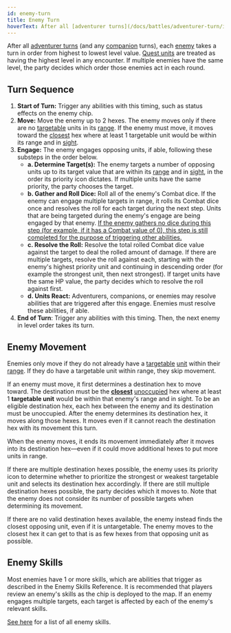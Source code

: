 ```yaml
---
id: enemy-turn
title: Enemy Turn
hoverText: After all [adventurer turns](/docs/battles/adventurer-turn/index) (and any [companion](/docs/glossary/companion) turns), each [enemy](/docs/glossary/enemy) takes a turn in order from highest to lowest level value.
---
```


After all [adventurer turns](/docs/battles/adventurer-turn/index) (and any [companion](/docs/glossary/companion) turns), each [enemy](/docs/glossary/enemy) takes a turn in order from highest to lowest level value. [Quest units](/docs/glossary/quest-unit) are treated as having the highest level in any encounter. If multiple enemies have the same level, the party decides which order those enemies act in each round.

## Turn Sequence

1. **Start of Turn:** Trigger any abilities with this timing, such as status effects on the enemy chip.
2. **Move:** Move the enemy up to 2 hexes. The enemy moves only if there are no [targetable](/docs/glossary/targetable) units in its [range](/docs/glossary/range). If the enemy must move, it moves toward the [closest](/docs/glossary/closest) hex where at least 1 targetable unit would be within its range and in [sight](/docs/glossary/sight).
3. **Engage:** The enemy engages opposing units, if able, following these substeps in the order below.
   - **a. Determine Target(s):** The enemy targets a number of opposing units up to its target value that are within its [range](/docs/glossary/range) and in [sight](/docs/glossary/sight), in the order its priority icon dictates. If multiple units have the same priority, the party chooses the target.
   - **b. Gather and Roll Dice:** Roll all of the enemy's Combat dice. If the enemy can engage multiple targets in range, it rolls its Combat dice once and resolves the roll for each target during the next step. Units that are being targeted during the enemy's engage are being engaged by that enemy. <u>If the enemy gathers no dice during this step (for example, if it has a Combat value of 0), this step is still completed for the purpose of triggering other abilities.</u>
   - **c. Resolve the Roll:** Resolve the total rolled Combat dice value against the target to deal the rolled amount of damage. If there are multiple targets, resolve the roll against each, starting with the enemy's highest priority unit and continuing in descending order (for example the strongest unit, then next strongest). If target units have the same HP value, the party decides which to resolve the roll against first.
   - **d. Units React:** Adventurers, companions, or enemies may resolve abilities that are triggered after this engage. Enemies must resolve these abilities, if able.
4. **End of Turn**: Trigger any abilities with this timing. Then, the next enemy in level order takes its turn.

## Enemy Movement

Enemies only move if they do not already have a [targetable](/docs/glossary/targetable) [unit](/docs/glossary/unit) within their [range](/docs/glossary/range). If they do have a targetable unit within range, they skip movement.

If an enemy must move, it first determines a destination hex to move toward. The destination must be the **[closest](/docs/glossary/closest)** [unoccupied](/docs/glossary/occupied) hex where at least 1 **targetable unit** would be within that enemy's range and in sight. To be an eligible destination hex, each hex between the enemy and its destination must be unoccupied. After the enemy determines its destination hex, it moves along those hexes. It moves even if it cannot reach the destination hex with its movement this turn.

When the enemy moves, it ends its movement immediately after it moves into its destination hex—even if it could move additional hexes to put more units in range.

If there are multiple destination hexes possible, the enemy uses its priority icon to determine whether to prioritize the strongest or weakest targetable unit and selects its destination hex accordingly. If there are still multiple destination hexes possible, the party decides which it moves to. Note that the enemy does not consider its number of possible targets when determining its movement.

If there are no valid destination hexes available, the enemy instead finds the closest opposing unit, even if it is untargetable. The enemy moves to the closest hex it can get to that is as few hexes from that opposing unit as possible.

## Enemy Skills

Most enemies have 1 or more skills, which are abilities that trigger as described in the Enemy Skills Reference. It is recommended that players review an enemy's skills as the chip is deployed to the map. If an enemy engages multiple targets, each target is affected by each of the enemy's relevant skills.

[See here](/docs/battles/enemy-skills/index) for a list of all enemy skills.
